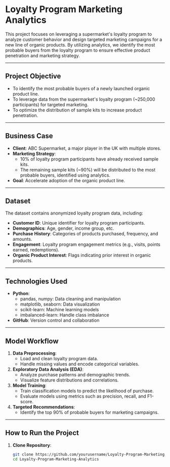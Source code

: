 # Loyalty Program Marketing Analytics

This project focuses on leveraging a supermarket's loyalty program to analyze customer behavior and design targeted marketing campaigns for a new line of organic products. By utilizing analytics, we identify the most probable buyers from the loyalty program to ensure effective product penetration and marketing strategy.

---

## **Project Objective**

- To identify the most probable buyers of a newly launched organic product line.
- To leverage data from the supermarket's loyalty program (~250,000 participants) for targeted marketing.
- To optimize the distribution of sample kits to increase product penetration.

---

## **Business Case**

- **Client**: ABC Supermarket, a major player in the UK with multiple stores.
- **Marketing Strategy**:
  - 10% of loyalty program participants have already received sample kits.
  - The remaining sample kits (~90%) will be distributed to the most probable buyers, identified using analytics.
- **Goal**: Accelerate adoption of the organic product line.

---

## **Dataset**

The dataset contains anonymized loyalty program data, including:
- **Customer ID**: Unique identifier for loyalty program participants.
- **Demographics**: Age, gender, income group, etc.
- **Purchase History**: Categories of products purchased, frequency, and amounts.
- **Engagement**: Loyalty program engagement metrics (e.g., visits, points earned, redemptions).
- **Organic Product Interest**: Flags indicating prior interest in organic products.

---

## **Technologies Used**

- **Python**:
  - pandas, numpy: Data cleaning and manipulation
  - matplotlib, seaborn: Data visualization
  - scikit-learn: Machine learning models
  - imbalanced-learn: Handle class imbalance
- **GitHub**: Version control and collaboration

---

## **Model Workflow**

1. **Data Preprocessing**:
   - Load and clean loyalty program data.
   - Handle missing values and encode categorical variables.
2. **Exploratory Data Analysis (EDA)**:
   - Analyze purchase patterns and demographic trends.
   - Visualize feature distributions and correlations.
3. **Model Training**:
   - Train classification models to predict the likelihood of purchase.
   - Evaluate models using metrics such as precision, recall, and F1-score.
4. **Targeted Recommendations**:
   - Identify the top 90% of probable buyers for marketing campaigns.

---

## **How to Run the Project**

1. **Clone Repository**:
   ```bash
   git clone https://github.com/yourusername/Loyalty-Program-Marketing-Analytics.git
   cd Loyalty-Program-Marketing-Analytics

